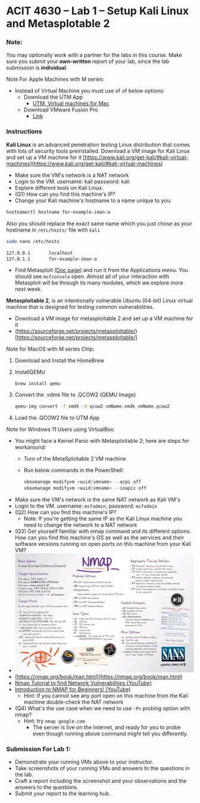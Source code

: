 # ACIT 4630 – Lab 1 – Setup Kali Linux and Metasplotable 2

### Note: 
You may optionally work with a partner for the labs in this course. Make sure you submit your **own-written** report of your lab, since the lab submission is **individual**.


Note For Apple Machines with M series:
- Instead of Virtual Machine you must use of of below options:
    - Download the UTM App
        - [UTM, Virtual machines for Mac](https://getutm.app/)
    - Download VMware Fusion Pro
        - [Link](https://blogs.vmware.com/teamfusion/2024/05/fusion-pro-now-available-free-for-personal-use.html)

### Instructions
**Kali Linux** is an advanced penetration testing Linux distribution that comes with lots of security tools preinstalled. Download a VM image for Kali Linux and set up a VM machine for it [https://www.kali.org/get-kali/#kali-virtual-machines](https://www.kali.org/get-kali/#kali-virtual-machines)

- Make sure the VM's network is a NAT network
- Login to the VM. username: kali password: kali
- Explore different tools on Kali Linux.
- (Q1) How can you find this machine's IP?
- Change your Kali machine's hostname to a name unique to you:

```sh
hostnamectl hostname for-example-iman-a
```
Also you should replace the exact same name which you just chose as your hostname in `/etc/hosts/` file with `kali`

```sh
sudo nano /etc/hosts
```

```plaintext
127.0.0.1       localhost
127.0.1.1       for-example-iman-a
```

- Find Metasploit [(Doc page)](https://www.offsec.com/metasploit-unleashed/introduction/) and run it from the Applications menu. You should see `msfconsole` open. Almost all of your interaction with Metasploit will be through its many modules, which we explore more next week.

**Metasploitable 2**, is an intentionally vulnerable Ubuntu (64-bit) Linux virtual machine that is designed for testing common vulnerabilities.
- Download a VM image for metasploitable 2 and set up a VM machine for it
- (https://sourceforge.net/projects/metasploitable/)[https://sourceforge.net/projects/metasploitable/]

Note for MacOS with M series Chip:
1. Download and Install the HomeBrew
2. InstallQEMU

    ```sh
    brew install qemu
    ```

3.	Convert the .vdmk file to .QCOW2 (QEMU Image)

    ```sh
    qemu-img convert -f vmdk -O qcow2 vmName.vmdk vmName.qcow2
    ```

4.	Load the .QCOW2 file to UTM App

Note for Windows 11 Users using VirtualBox:
-	You might face a Kernel Panic with Metasploitable 2; here are steps for workaround:
    -	Turn of the MetaSploitable 2 VM machine
    -	Run below commands in the PowerShell:

        ```powershell
        vboxmanage modifyvm <uuid|vmname> --acpi off
        vboxmanage modifyvm <uuid|vmname> --ioapic off
        ```
-	Make sure the VM's network is the same NAT network as Kali VM's
-	Login to the VM. username: `msfadmin`, password: `msfadmin`
-	(Q2) How can you find this machine's IP?
    - Note: If you're getting the same IP as the Kali Linux machine you need to change the network to a NAT network
-	(Q3) Get yourself familiar with nmap command and its different options. How can you find this machine's OS as well as the services and their software versions running on open ports on this machine from your Kali VM?
-	![nmap-cheatsheet.jpg](../images/nmap-cheatsheet.jpg)
-	[https://nmap.org/book/man.html](https://nmap.org/book/man.html)
-	[Nmap Tutorial to find Network Vulnerabilities (YouTube)](https://youtu.be/4t4kBkMsDbQ?si=EtiqpWknYs2GBDH_)
-	[Introduction to NMAP for Beginners! (YouTube)](https://youtu.be/NYgDzO8iQJ0?si=NcbmoceDVjTYUAM8)
    - Hint: If you cannot see any port open on this machine from the Kali machine double-check the NAT network
- (Q4) What's the use case when we need to use `-Pn` probing option with nmap?
    - Hint: try `nmap google.com`
        - The server is live on the internet, and ready for you to probe even though running above command might tell you differently.



### Submission For Lab 1:
- Demonstrate your running VMs above to your instructor.
- Take screenshots of your running VMs and answers to the questions in the lab. 
- Craft a report including the screenshot and your observations and the answers to the questions. 
- Submit your report to the learning hub.